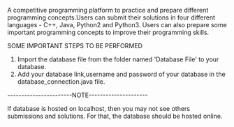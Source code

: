 
A competitive programming platform to practice and prepare different programming concepts.Users can submit their solutions in four different languages - C++, Java, Python2 and Python3. Users can also prepare some important programming concepts to improve their programming skills.


SOME IMPORTANT STEPS TO BE PERFORMED

1) Import the database file from the folder named 'Database File' to your database.
2) Add your database link,username and password of your database in the database_connection.java file.



-----------------------NOTE---------------------

If database is hosted on localhost, then you may not see others submissions and solutions. For that, the database should be hosted online.      


